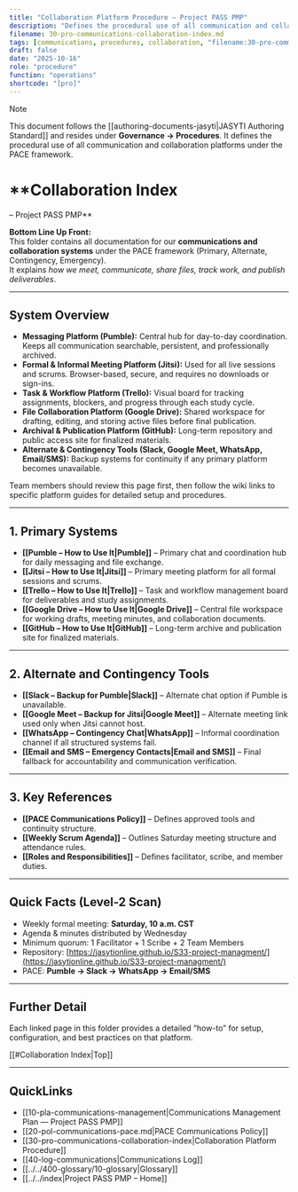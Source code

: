 ```yaml
---
title: "Collaboration Platform Procedure — Project PASS PMP"
description: "Defines the procedural use of all communication and collaboration platforms under the PACE framework, including GitHub, Pumble, Jitsi, Trello, and Google Drive."
filename: 30-pro-communications-collaboration-index.md
tags: [communications, procedures, collaboration, "filename:30-pro-communications-collaboration-index.md"]
draft: false
date: "2025-10-16"
role: "procedure"
function: "operations"
shortcode: "[pro]"
---
```



> [!note]
> This document follows the [[authoring-documents-jasyti|JASYTI Authoring Standard]] and resides under **Governance → Procedures**.
> It defines the procedural use of all communication and collaboration platforms under the PACE framework.

# **Collaboration Index
– Project PASS PMP**

**Bottom Line Up Front:**  
This folder contains all documentation for our **communications and collaboration systems** under the PACE framework (Primary, Alternate, Contingency, Emergency).  
It explains *how we meet, communicate, share files, track work, and publish deliverables*.

---

## **System Overview**

- **Messaging Platform (Pumble):** Central hub for day-to-day coordination. Keeps all communication searchable, persistent, and professionally archived.  
- **Formal & Informal Meeting Platform (Jitsi):** Used for all live sessions and scrums. Browser-based, secure, and requires no downloads or sign-ins.  
- **Task & Workflow Platform (Trello):** Visual board for tracking assignments, blockers, and progress through each study cycle.  
- **File Collaboration Platform (Google Drive):** Shared workspace for drafting, editing, and storing active files before final publication.  
- **Archival & Publication Platform (GitHub):** Long-term repository and public access site for finalized materials.  
- **Alternate & Contingency Tools (Slack, Google Meet, WhatsApp, Email/SMS):** Backup systems for continuity if any primary platform becomes unavailable.  

Team members should review this page first, then follow the wiki links to specific platform guides for detailed setup and procedures.

---

## **1. Primary Systems**
- **[[Pumble – How to Use It|Pumble]]** – Primary chat and coordination hub for daily messaging and file exchange.  
- **[[Jitsi – How to Use It|Jitsi]]** – Primary meeting platform for all formal sessions and scrums.  
- **[[Trello – How to Use It|Trello]]** – Task and workflow management board for deliverables and study assignments.  
- **[[Google Drive – How to Use It|Google Drive]]** – Central file workspace for working drafts, meeting minutes, and collaboration documents.  
- **[[GitHub – How to Use It|GitHub]]** – Long-term archive and publication site for finalized materials.

---

## **2. Alternate and Contingency Tools**
- **[[Slack – Backup for Pumble|Slack]]** – Alternate chat option if Pumble is unavailable.  
- **[[Google Meet – Backup for Jitsi|Google Meet]]** – Alternate meeting link used only when Jitsi cannot host.  
- **[[WhatsApp – Contingency Chat|WhatsApp]]** – Informal coordination channel if all structured systems fail.  
- **[[Email and SMS – Emergency Contacts|Email and SMS]]** – Final fallback for accountability and communication verification.

---

## **3. Key References**
- **[[PACE Communications Policy]]** – Defines approved tools and continuity structure.  
- **[[Weekly Scrum Agenda]]** – Outlines Saturday meeting structure and attendance rules.  
- **[[Roles and Responsibilities]]** – Defines facilitator, scribe, and member duties.

---

## **Quick Facts (Level-2 Scan)**
- Weekly formal meeting: **Saturday, 10 a.m. CST**  
- Agenda & minutes distributed by Wednesday  
- Minimum quorum: 1 Facilitator + 1 Scribe + 2 Team Members  
- Repository: [https://jasytionline.github.io/S33-project-managment/](https://jasytionline.github.io/S33-project-managment/)  
- PACE: **Pumble → Slack → WhatsApp → Email/SMS**

---

## **Further Detail**
Each linked page in this folder provides a detailed “how-to” for setup, configuration, and best practices on that platform.

[[#Collaboration Index|Top]]

---

## QuickLinks
- [[10-pla-communications-management|Communications Management Plan — Project PASS PMP]]
- [[20-pol-communications-pace.md|PACE Communications Policy]]
- [[30-pro-communications-collaboration-index|Collaboration Platform Procedure]]
- [[40-log-communications|Communications Log]]
- [[../../400-glossary/10-glossary|Glossary]]
- [[../../index|Project PASS PMP – Home]]
